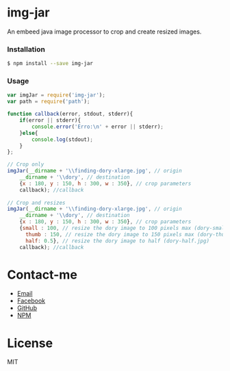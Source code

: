 # img-jar

An embeed java image processor to crop and create resized images.

### Installation

```sh
$ npm install --save img-jar
```

### Usage

```javascript
var imgJar = require('img-jar');
var path = require('path');

function callback(error, stdout, stderr){ 
	if(error || stderr){
		console.error('Erro:\n' + error || stderr);
	}else{
		console.log(stdout);
	}
};

// Crop only
imgJar(__dirname + '\\finding-dory-xlarge.jpg', // origin
	__dirname + '\\dory', // destination
	{x : 180, y : 150, h : 300, w : 350}, // crop parameters
	callback); //callback
		
// Crop and resizes
imgJar(__dirname + '\\finding-dory-xlarge.jpg', // origin
	__dirname + '\\dory', // destination
	{x : 180, y : 150, h : 300, w : 350}, // crop parameters
	{small : 100, // resize the dory image to 100 pixels max (dory-small.jpg)
	  thumb : 150, // resize the dory image to 150 pixels max (dory-thumb.jpg)
	  half: 0.5}, // resize the dory image to half (dory-half.jpg)
	callback); //callback
```

# Contact-me
* [Email](mailto:raphael.b.souza@hotmail.com)
* [Facebook](https://facebook.com/raphaelbs)
* [GitHub](https://github.com/raphaelbs)
* [NPM](https://npmjs.com/~ralpha)

# License 
MIT